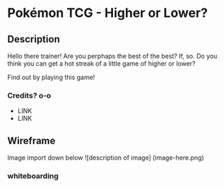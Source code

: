 # Pokémon TCG - Higher or Lower?
## Description
Hello there trainer!
Are you perphaps the best of the best?
If, so. Do you think you can get a hot streak of a little game of higher or lower?

Find out by playing this game!

### Credits? o-o
- LINK
- LINK

## Wireframe
Image import down below
![description of image] (image-here.png)
### whiteboarding
